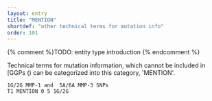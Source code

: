 ```yaml
---
layout: entry
title: "MENTION"
shortdef: "other technical terms for mutation info"
order: 101
---
```


{% comment %}TODO: entity type introduction {% endcomment %}

<!-- details -->

Technical terms for mutation information, which cannot be included in [GGPs () can be categorized into this category, 'MENTION'.

~~~ ann
1G/2G MMP-1 and  5A/6A MMP-3 SNPs
T1 MENTION 0 5 1G/2G
~~~
